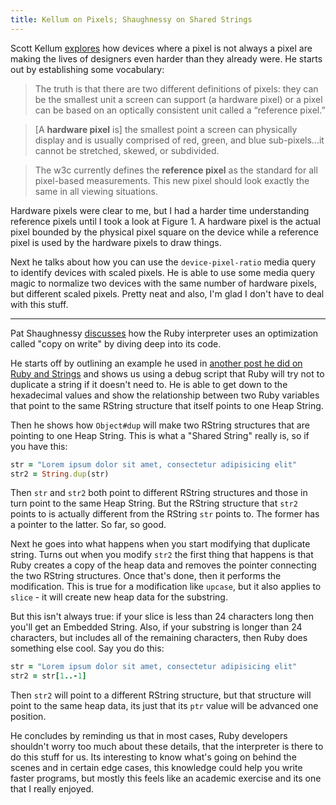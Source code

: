 ```yaml
---
title: Kellum on Pixels; Shaughnessy on Shared Strings
---
```


Scott Kellum [explores][crisis] how devices where a pixel is not always a pixel
are making the lives of designers even harder than they already were. He starts
out by establishing some vocabulary:

> The truth is that there are two different definitions of pixels: they can be
> the smallest unit a screen can support (a hardware pixel) or a pixel can be
> based on an optically consistent unit called a “reference pixel.”

> \[A **hardware pixel** is\] the smallest point a screen can physically display
> and is usually comprised of red, green, and blue sub-pixels...it cannot be
> stretched, skewed, or subdivided.

> The w3c currently defines the **reference pixel** as the standard for all
> pixel-based measurements. This new pixel should look exactly the same in all
> viewing situations.

Hardware pixels were clear to me, but I had a harder time understanding
reference pixels until I took a look at Figure 1. A hardware pixel is the actual
pixel bounded by the physical pixel square on the device while a reference pixel
is used by the hardware pixels to draw things.

Next he talks about how you can use the `device-pixel-ratio` media query to
identify devices with scaled pixels. He is able to use some media query magic to
normalize two devices with the same number of hardware pixels, but different
scaled pixels. Pretty neat and also, I'm glad I don't have to deal with this
stuff.

---

Pat Shaughnessy [discusses][share_strings] how the Ruby interpreter uses an
optimization called "copy on write" by diving deep into its code.

He starts off by outlining an example he used in [another post he did on Ruby
and Strings][another_post] and shows us using a debug script that Ruby will try
not to duplicate a string if it doesn't need to. He is able to get down to the
hexadecimal values and show the relationship between two Ruby variables that
point to the same RString structure that itself points to one Heap String.

Then he shows how `Object#dup` will make two RString structures that are
pointing to one Heap String. This is what a "Shared String" really is, so if you
have this:

```ruby
str = "Lorem ipsum dolor sit amet, consectetur adipisicing elit"
str2 = String.dup(str)
```

Then `str` and `str2` both point to different RString structures and those in
turn point to the same Heap String. But the RString structure that `str2` points
to is actually different from the RString `str` points to. The former has a
pointer to the latter. So far, so good.

Next he goes into what happens when you start modifying that duplicate string.
Turns out when you modify `str2` the first thing that happens is that Ruby
creates a copy of the heap data and removes the pointer connecting the two
RString structures. Once that's done, then it performs the modification. This is
true for a modification like `upcase`, but it also applies to `slice` - it will
create new heap data for the substring.

But this isn't always true: if your slice is less than 24 characters long then
you'll get an Embedded String. Also, if your substring is longer than 24
characters, but includes all of the remaining characters, then Ruby does
something else cool. Say you do this:

```ruby
str = "Lorem ipsum dolor sit amet, consectetur adipisicing elit"
str2 = str[1..-1]
```

Then `str2` will point to a different RString structure, but that structure will
point to the same heap data, its just that its `ptr` value will be advanced one
position.

He concludes by reminding us that in most cases, Ruby developers shouldn't worry
too much about these details, that the interpreter is there to do this stuff for
us. Its interesting to know what's going on behind the scenes and in certain
edge cases, this knowledge could help you write faster programs, but mostly this
feels like an academic exercise and its one that I really enjoyed.

[crisis]: http://www.alistapart.com/articles/a-pixel-identity-crisis/
[share_strings]: http://patshaughnessy.net/2012/1/18/seeing-double-how-ruby-shares-string-values
[another_post]: /posts/2012/01/09/shaughnessy-explores-strings-klabnik-on-whats-wrong-with-mvc.html
